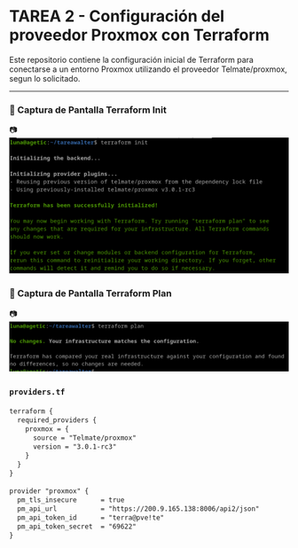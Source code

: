 # TAREA 2 - Configuración del proveedor Proxmox con Terraform

Este repositorio contiene la configuración inicial de Terraform para conectarse a un entorno Proxmox utilizando el proveedor Telmate/proxmox, segun lo solicitado.

---

### 📄 Captura de Pantalla Terraform Init

📷 ![actividad2](https://github.com/churataselem/actividad2-proxmox/blob/main/Captura%20desde%202025-05-14%2014-08-33.png)


### 📄 Captura de Pantalla Terraform Plan

📷 ![actividad2](https://github.com/churataselem/actividad2-proxmox/blob/main/Captura%20desde%202025-05-14%2015-12-43.png)

### `providers.tf`

```hcl
terraform {
  required_providers {
    proxmox = {
      source = "Telmate/proxmox"
      version = "3.0.1-rc3"
    }
  }
}

provider "proxmox" {
  pm_tls_insecure      = true
  pm_api_url           = "https://200.9.165.138:8006/api2/json"
  pm_api_token_id      = "terra@pve!te"
  pm_api_token_secret  = "69622"
}
